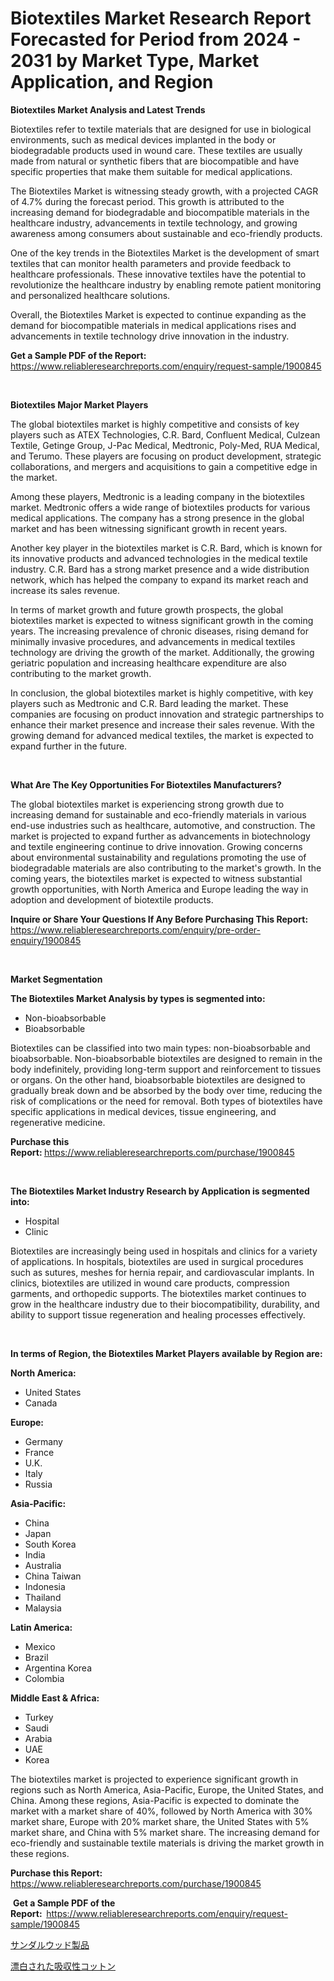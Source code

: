 <p><h1>Biotextiles Market Research Report Forecasted for Period from 2024 -  2031 by Market Type, Market Application, and Region</h1></p><p><strong>Biotextiles Market Analysis and Latest Trends</strong></p>
<p><p>Biotextiles refer to textile materials that are designed for use in biological environments, such as medical devices implanted in the body or biodegradable products used in wound care. These textiles are usually made from natural or synthetic fibers that are biocompatible and have specific properties that make them suitable for medical applications.</p><p>The Biotextiles Market is witnessing steady growth, with a projected CAGR of 4.7% during the forecast period. This growth is attributed to the increasing demand for biodegradable and biocompatible materials in the healthcare industry, advancements in textile technology, and growing awareness among consumers about sustainable and eco-friendly products.</p><p>One of the key trends in the Biotextiles Market is the development of smart textiles that can monitor health parameters and provide feedback to healthcare professionals. These innovative textiles have the potential to revolutionize the healthcare industry by enabling remote patient monitoring and personalized healthcare solutions.</p><p>Overall, the Biotextiles Market is expected to continue expanding as the demand for biocompatible materials in medical applications rises and advancements in textile technology drive innovation in the industry.</p></p>
<p><strong>Get a Sample PDF of the Report:&nbsp;</strong> <a href="https://www.reliableresearchreports.com/enquiry/request-sample/1900845">https://www.reliableresearchreports.com/enquiry/request-sample/1900845</a></p>
<p>&nbsp;</p>
<p><strong>Biotextiles Major Market Players</strong></p>
<p><p>The global biotextiles market is highly competitive and consists of key players such as ATEX Technologies, C.R. Bard, Confluent Medical, Culzean Textile, Getinge Group, J-Pac Medical, Medtronic, Poly-Med, RUA Medical, and Terumo. These players are focusing on product development, strategic collaborations, and mergers and acquisitions to gain a competitive edge in the market.</p><p>Among these players, Medtronic is a leading company in the biotextiles market. Medtronic offers a wide range of biotextiles products for various medical applications. The company has a strong presence in the global market and has been witnessing significant growth in recent years.</p><p>Another key player in the biotextiles market is C.R. Bard, which is known for its innovative products and advanced technologies in the medical textile industry. C.R. Bard has a strong market presence and a wide distribution network, which has helped the company to expand its market reach and increase its sales revenue.</p><p>In terms of market growth and future growth prospects, the global biotextiles market is expected to witness significant growth in the coming years. The increasing prevalence of chronic diseases, rising demand for minimally invasive procedures, and advancements in medical textiles technology are driving the growth of the market. Additionally, the growing geriatric population and increasing healthcare expenditure are also contributing to the market growth.</p><p>In conclusion, the global biotextiles market is highly competitive, with key players such as Medtronic and C.R. Bard leading the market. These companies are focusing on product innovation and strategic partnerships to enhance their market presence and increase their sales revenue. With the growing demand for advanced medical textiles, the market is expected to expand further in the future.</p></p>
<p>&nbsp;</p>
<p><strong>What Are The Key Opportunities For Biotextiles Manufacturers?</strong></p>
<p><p>The global biotextiles market is experiencing strong growth due to increasing demand for sustainable and eco-friendly materials in various end-use industries such as healthcare, automotive, and construction. The market is projected to expand further as advancements in biotechnology and textile engineering continue to drive innovation. Growing concerns about environmental sustainability and regulations promoting the use of biodegradable materials are also contributing to the market's growth. In the coming years, the biotextiles market is expected to witness substantial growth opportunities, with North America and Europe leading the way in adoption and development of biotextile products.</p></p>
<p><strong>Inquire or Share Your Questions If Any Before Purchasing This Report:</strong> <a href="https://www.reliableresearchreports.com/enquiry/pre-order-enquiry/1900845">https://www.reliableresearchreports.com/enquiry/pre-order-enquiry/1900845</a></p>
<p>&nbsp;</p>
<p><strong>Market Segmentation</strong></p>
<p><strong>The Biotextiles Market Analysis by types is segmented into:</strong></p>
<p><ul><li>Non-bioabsorbable</li><li>Bioabsorbable</li></ul></p>
<p><p>Biotextiles can be classified into two main types: non-bioabsorbable and bioabsorbable. Non-bioabsorbable biotextiles are designed to remain in the body indefinitely, providing long-term support and reinforcement to tissues or organs. On the other hand, bioabsorbable biotextiles are designed to gradually break down and be absorbed by the body over time, reducing the risk of complications or the need for removal. Both types of biotextiles have specific applications in medical devices, tissue engineering, and regenerative medicine.</p></p>
<p><strong>Purchase this Report:&nbsp;</strong><a href="https://www.reliableresearchreports.com/purchase/1900845">https://www.reliableresearchreports.com/purchase/1900845</a></p>
<p>&nbsp;</p>
<p><strong>The Biotextiles Market Industry Research by Application is segmented into:</strong></p>
<p><ul><li>Hospital</li><li>Clinic</li></ul></p>
<p><p>Biotextiles are increasingly being used in hospitals and clinics for a variety of applications. In hospitals, biotextiles are used in surgical procedures such as sutures, meshes for hernia repair, and cardiovascular implants. In clinics, biotextiles are utilized in wound care products, compression garments, and orthopedic supports. The biotextiles market continues to grow in the healthcare industry due to their biocompatibility, durability, and ability to support tissue regeneration and healing processes effectively.</p></p>
<p>&nbsp;</p>
<p><strong>In terms of Region, the Biotextiles Market Players available by Region are:</strong></p>
<p>
    <p> <strong> North America: </strong>
        <ul>
            <li>United States</li>
            <li>Canada</li>
        </ul>
        </p> 
    <p> <strong> Europe: </strong>
        <ul>
            <li>Germany</li>
            <li>France</li>
            <li>U.K.</li>
            <li>Italy</li>
            <li>Russia</li>
        </ul>
        </p> 
    <p> <strong> Asia-Pacific: </strong>
        <ul>
            <li>China</li>
            <li>Japan</li>
            <li>South Korea</li>
            <li>India</li>
            <li>Australia</li>
            <li>China Taiwan</li>
            <li>Indonesia</li>
            <li>Thailand</li>
            <li>Malaysia</li>
        </ul>
        </p> 
    <p> <strong> Latin America: </strong>
        <ul>
            <li>Mexico</li>
            <li>Brazil</li>
            <li>Argentina Korea</li>
            <li>Colombia</li>
        </ul>
        </p> 
    <p> <strong> Middle East & Africa: </strong>
        <ul>
            <li>Turkey</li>
            <li>Saudi</li>
            <li>Arabia</li>
            <li>UAE</li>
            <li>Korea</li>
        </ul>
    </p>
    </p>
<p><p>The biotextiles market is projected to experience significant growth in regions such as North America, Asia-Pacific, Europe, the United States, and China. Among these regions, Asia-Pacific is expected to dominate the market with a market share of 40%, followed by North America with 30% market share, Europe with 20% market share, the United States with 5% market share, and China with 5% market share. The increasing demand for eco-friendly and sustainable textile materials is driving the market growth in these regions.</p></p>
<p><strong>Purchase this Report: </strong><a href="https://www.reliableresearchreports.com/purchase/1900845">https://www.reliableresearchreports.com/purchase/1900845</a></p>
<p>&nbsp;<strong>Get a Sample PDF of the Report:&nbsp;&nbsp;</strong><a href="https://www.reliableresearchreports.com/enquiry/request-sample/1900845">https://www.reliableresearchreports.com/enquiry/request-sample/1900845</a></p>
<p><strong></strong></p>
<p><p><a href="https://medium.com/@vincemarvin1/%E3%82%B5%E3%83%B3%E3%83%80%E3%83%AB%E3%82%A6%E3%83%83%E3%83%89%E8%A3%BD%E5%93%81%E5%B8%82%E5%A0%B4%E3%81%AE%E5%B1%95%E6%9C%9B-%E6%A5%AD%E7%95%8C%E6%A6%82%E8%A6%81%E3%81%A8%E4%BA%88%E6%B8%AC-2024%E5%B9%B4%E3%81%8B%E3%82%892031%E5%B9%B4-0e8e442fb627">サンダルウッド製品</a></p><p><a href="https://medium.com/@lenorakris2023/%E6%BC%82%E7%99%BD%E5%90%B8%E5%8F%8E%E6%80%A7%E3%82%B3%E3%83%83%E3%83%88%E3%83%B3%E5%B8%82%E5%A0%B4-2031%E5%B9%B4%E3%81%BE%E3%81%A7%E3%81%AE%E3%83%88%E3%83%AC%E3%83%B3%E3%83%89-%E4%BA%88%E6%B8%AC-%E7%AB%B6%E4%BA%89%E5%88%86%E6%9E%90-72e718692364">漂白された吸収性コットン</a></p></p>